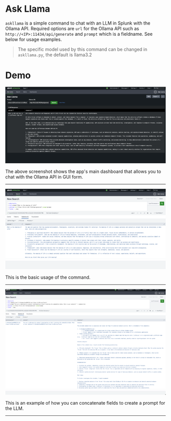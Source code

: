 # Ask Llama
`askllama` is a simple command to chat with an LLM in Splunk with the Ollama API. Required options are `url` for the Ollama API such as `http://<IP>:11434/api/generate` and `prompt` which is a fieldname. See below for usage examples.
> The specific model used by this command can be changed in `askllama.py`, the default is llama3.2
# Demo
![Alt text](Demo1.png)

The above screenshot shows the app's main dashboard that allows you to chat with the Ollama API in GUI form.

---

![Alt text](Demo2.png)

This is the basic usage of the command.

---

![Alt text](Demo3.png)

This is an example of how you can concatenate fields to create a prompt for the LLM.

---
